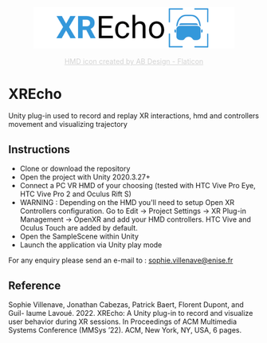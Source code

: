 <p align="center"><img width="80%" src="xrecho_logo.png" alt="XREcho logo"></p>
<p align="center"><a href="https://www.flaticon.com/free-icons/virtual-reality" style="color: lightgray" title="virtual reality icons">HMD icon created by AB Design - Flaticon</a></p>

# XREcho
Unity plug-in used to record and replay XR interactions, hmd and controllers movement and visualizing trajectory
## Instructions
* Clone or download the repository
* Open the project with Unity 2020.3.27+
* Connect a PC VR HMD of your choosing (tested with HTC Vive Pro Eye, HTC Vive Pro 2 and Oculus Rift S)
* WARNING : Depending on the HMD you'll need to setup Open XR Controllers configuration. Go to Edit -> Project Settings -> XR Plug-in Management -> OpenXR and add your HMD controllers. HTC Vive and Oculus Touch are added by default.
* Open the SampleScene within Unity
* Launch the application via Unity play mode

For any enquiry please send an e-mail to : sophie.villenave@enise.fr

## Reference
Sophie Villenave, Jonathan Cabezas, Patrick Baert, Florent Dupont, and Guil-
laume Lavoué. 2022. XREcho: A Unity plug-in to record and visualize user
behavior during XR sessions. In Proceedings of ACM Multimedia Systems
Conference (MMSys ’22). ACM, New York, NY, USA, 6 pages.
